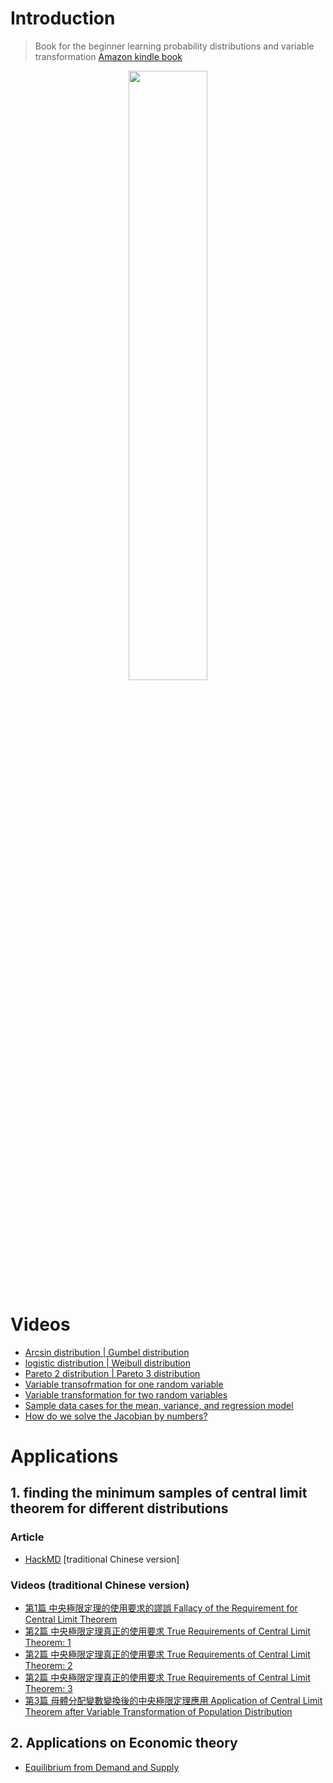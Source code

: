 # Introduction

> Book for the beginner learning probability distributions and variable transformation
> [Amazon kindle book](https://www.amazon.com/dp/B09PFFN622/?language=en_US&currency=USD)

<div align=center><img src="https://i1.rgstatic.net/publication/358078836_Excel_calculating_the_probability_distribution_simulated_data/links/6231db204ba65b248134c7bb/largepreview.png" width="50%"></div>

# Videos

- [Arcsin distribution | Gumbel distribution](https://www.facebook.com/prsimulated2022/videos/366476535444951)
- [logistic distribution | Weibull distribution](https://www.facebook.com/prsimulated2022/videos/545111753629598/)
- [Pareto 2 distribution | Pareto 3 distribution](https://www.facebook.com/prsimulated2022/videos/409723337825030/)
- [Variable transofrmation for one random variable](https://www.facebook.com/prsimulated2022/videos/508518637602420/)
- [Variable transformation for two random variables](https://www.facebook.com/prsimulated2022/videos/705283067470764/)
- [Sample data cases for the mean, variance, and regression model](https://www.facebook.com/prsimulated2022/videos/526020992386794/)
- [How do we solve the Jacobian by numbers?](https://www.facebook.com/prsimulated2022/videos/1103363770248827/)


# Applications

## 1. finding the minimum samples of central limit theorem for different distributions

### Article

- [HackMD](https://hackmd.io/@meiyulee/CLT0001) [traditional Chinese version]

### Videos (traditional Chinese version)

- [第1篇 中央極限定理的使用要求的謬誤 Fallacy of the Requirement for Central Limit Theorem](https://www.facebook.com/prsimulated2022/videos/300647588909409) 
- [第2篇 中央極限定理真正的使用要求 True Requirements of Central Limit Theorem: 1](https://www.facebook.com/prsimulated2022/videos/539093501153343/)
- [第2篇 中央極限定理真正的使用要求 True Requirements of Central Limit Theorem: 2](https://www.facebook.com/prsimulated2022/videos/676865973573545)
- [第2篇 中央極限定理真正的使用要求 True Requirements of Central Limit Theorem: 3](https://www.facebook.com/prsimulated2022/videos/5748340715181554)
- [第3篇 母體分配變數變換後的中央極限定理應用 Application of Central Limit Theorem after Variable Transformation of Population Distribution](https://www.facebook.com/prsimulated2022/videos/417029340425741/)

## 2. Applications on Economic theory

- [Equilibrium from Demand and Supply](https://www.facebook.com/prsimulated2022/videos/417529529932649/)




